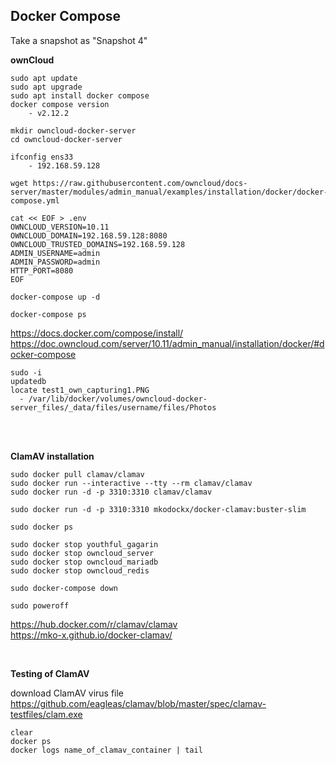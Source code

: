 ## Docker Compose

Take a snapshot as "Snapshot 4"

**ownCloud** 

```
sudo apt update
sudo apt upgrade
sudo apt install docker compose
docker compose version
    - v2.12.2

mkdir owncloud-docker-server
cd owncloud-docker-server

ifconfig ens33 
    - 192.168.59.128  

wget https://raw.githubusercontent.com/owncloud/docs-server/master/modules/admin_manual/examples/installation/docker/docker-compose.yml

cat << EOF > .env
OWNCLOUD_VERSION=10.11
OWNCLOUD_DOMAIN=192.168.59.128:8080
OWNCLOUD_TRUSTED_DOMAINS=192.168.59.128
ADMIN_USERNAME=admin
ADMIN_PASSWORD=admin
HTTP_PORT=8080
EOF

docker-compose up -d

docker-compose ps

```

https://docs.docker.com/compose/install/  
https://doc.owncloud.com/server/10.11/admin_manual/installation/docker/#docker-compose  

```
sudo -i
updatedb
locate test1_own_capturing1.PNG
  - /var/lib/docker/volumes/owncloud-docker-server_files/_data/files/username/files/Photos
```

<br>



<br>

**ClamAV installation**

```
sudo docker pull clamav/clamav
sudo docker run --interactive --tty --rm clamav/clamav
sudo docker run -d -p 3310:3310 clamav/clamav

sudo docker run -d -p 3310:3310 mkodockx/docker-clamav:buster-slim

sudo docker ps

sudo docker stop youthful_gagarin
sudo docker stop owncloud_server
sudo docker stop owncloud_mariadb
sudo docker stop owncloud_redis

sudo docker-compose down

sudo poweroff
```

https://hub.docker.com/r/clamav/clamav  
https://mko-x.github.io/docker-clamav/  

<br> 

**Testing of ClamAV**

download ClamAV virus file  
https://github.com/eagleas/clamav/blob/master/spec/clamav-testfiles/clam.exe

```
clear
docker ps
docker logs name_of_clamav_container | tail
```


